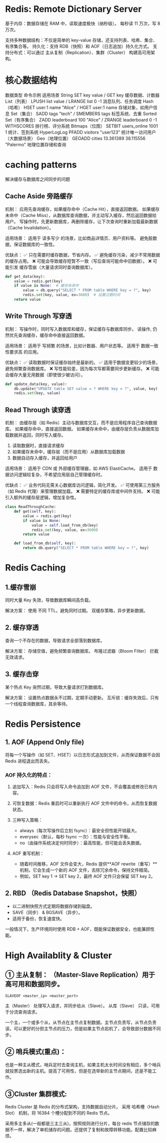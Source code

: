 # Redis: Remote Dictionary Server

基于内存：数据存储在 RAM 中，读取速度极快（纳秒级）。 每秒读 11 万次，写 8 万次。

支持多种数据结构：不仅是简单的 key-value 存储，还支持列表、哈希、集合、有序集合等。
持久化：支持 RDB（快照）和 AOF（日志追加）持久化方式。
支持分布式：可以通过 主从复制（Replication）、集群（Cluster） 构建高可用架构。

# 核心数据结构

数据类型 命令示例 适用场景
String SET key value / GET key 缓存数据、计数器
List（列表） LPUSH list value / LRANGE list 0 -1 消息队列、任务调度
Hash（哈希） HSET user:1 name "Alice" / HGET user:1 name 存储对象，如用户信息
Set（集合） SADD tags "tech" / SMEMBERS tags 标签系统、去重
Sorted Set（有序集合） ZADD leaderboard 100 "Alice" / ZRANGE leaderboard 0 -1 WITHSCORES 排行榜、评分系统
Bitmaps（位图） SETBIT users_online 1001 1 统计、签到系统
HyperLogLog PFADD visitors "user123" 统计唯一访问用户（大数据场景）
Geo（地理位置） GEOADD cities 13.361389 38.115556 "Palermo" 地理位置存储和查询

# caching patterns

解决缓存与数据库之间同步的问题

## Cache Aside 旁路缓存

机制：
应用先查询缓存，如果缓存命中（Cache Hit），直接返回数据。
如果缓存未命中（Cache Miss），从数据库查询数据，并主动写入缓存，然后返回数据给用户。
写操作时，先更新数据库，再删除缓存，让下次查询时重新加载最新数据（Cache Invalidation）。

适用场景：
适用于 读多写少 的场景，比如商品详情页、用户资料等。
避免脏数据，保证数据库的一致性。

优缺点：
✅ 只在需要时缓存数据，节省内存。
✅ 避免缓存污染，减少不常用数据的缓存占用。
❌ 可能会导致缓存短暂不一致（写后查询可能命中旧数据）。
❌ 可能引发 缓存雪崩（大量请求同时查询数据库）。

```python
def get_data(key):
    value = redis.get(key)
    if value is None:  # 缓存未命中
        value = db.query("SELECT * FROM table WHERE key = ?", key)
        redis.set(key, value, ex=3600)  # 设置过期时间
    return value
```

## Write Through 写穿透

机制：
写操作时，同时写入数据库和缓存，保证缓存与数据库同步。
读操作, 仍然优先查询缓存，缓存命中直接返回数据。

适用场景：
适用于 写频繁 的场景，比如计数器、用户状态等。
适用于 数据一致性要求高 的应用。

优缺点：
✅ 读取数据时保证缓存始终是最新的。
✅ 适用于数据变更较少的场景，避免频繁查询数据库。
❌ 写性能较差，因为每次写都需要同步更新缓存。
❌ 可能会缓存大量无用数据（即使很少被访问）。

```python
def update_data(key, value):
    db.update("UPDATE table SET value = ? WHERE key = ?", value, key)
    redis.set(key, value)
```

## Read Through 读穿透

机制：
由缓存层（如 Redis）主动与数据库交互，而不是应用程序自己查询数据库。
如果缓存命中，直接返回数据。
如果缓存未命中，由缓存层负责从数据库加载数据并返回，同时写入缓存。

1. 读取数据时，直接请求缓存
2. 如果缓存未命中，缓存层（而不是应用）从数据库加载数据
3. 数据自动存入缓存，并返回给用户

适用场景：
适用于 CDN 或 外部缓存管理器，如 AWS ElastiCache。
适用于 数据访问逻辑较复杂，不希望应用层自己管理缓存时。

优缺点：
✅ 业务代码无需关心数据库访问逻辑，简化开发。
✅ 可使用第三方服务（如 Redis 代理）来管理数据加载。
❌ 需要特定的缓存库或中间件支持。
❌ 可能引入额外的缓存层逻辑，增加复杂性。

```python
class ReadThroughCache:
    def get(self, key):
        value = redis.get(key)
        if value is None:
            value = self.load_from_db(key)
            redis.set(key, value, ex=3600)
        return value

    def load_from_db(self, key):
        return db.query("SELECT * FROM table WHERE key = ?", key)
```

# Redis Caching

## 1.缓存雪崩

同时大量 Key 失效，导致数据库瞬间高负载。

解决方案：
使用 不同 TTL，避免同时过期。
双缓存策略，异步更新数据。

## 2. 缓存穿透

查询一个不存在的数据，导致请求全部落到数据库。

解决方案：
存储空值，避免频繁查询数据库。
布隆过滤器（Bloom Filter） 拦截无效请求。

## 3. 缓存击穿

某个热点 Key 突然过期，导致大量请求打到数据库。

解决方案：
设置热点数据永不过期，定期手动更新。
互斥锁：缓存失效后，只有一个线程查询数据库，其余等待。

# Redis Persistence

## 1. AOF (Append Only file)

将每一个写操作（如 SET、HSET）以日志形式追加到文件，从而保证数据不会因 Redis 进程退出而丢失。

### AOF 持久化的特点：

1. 追加写入：Redis 只会将写入命令追加到 AOF 文件，不会覆盖或修改已有内容。

2. 可恢复数据：Redis 重启时可以重新执行 AOF 文件中的命令，从而恢复数据状态。

3. 三种写入策略：

   - always（每次写操作后立刻 fsync）：最安全但性能开销最大。
   - everysec（默认，每秒 fsync 一次）：性能与安全性平衡。
   - no（由操作系统决定何时同步）：最高性能，但可能会丢失数据。

4. AOF 重写机制：

   - 随着时间推移，AOF 文件会变大，Redis 提供**AOF rewrite（重写）**机制，它会生成一个新的 AOF 文件，去除冗余命令，保持文件精简。
   - 例如，SET key 1 -> SET key 2，最终 AOF 文件只会保留 SET key 2。

## 2. RBD （Redis Database Snapshot，快照）

- 以二进制快照方式定期将数据存储到磁盘。
- SAVE（同步） & BGSAVE（异步）。
- 适用于备份，恢复速度快。

一般情况下，生产环境同时使用 RDB + AOF，既能保证数据安全，也能兼顾性能。

# High Availablity & Cluster

## ① 主从复制： （Master-Slave Replication）用于高可用和数据同步。

```shell
SLAVEOF <master_ip> <master_port>
```

主（Master） 处理写入请求，并同步给从（Slave）。
从库（Slave） 只读，可用于分流查询请求。

一个主，一个或多个从，从节点在主节点复制数据。主节点负责写，从节点负责读。可以更好的分担主节点的压力，但是如果主节点宕机了，会导致部分数据不同步。

## ② 哨兵模式(重点)：

也是一种主从模式，哨兵定时去查询主机，如果主机太长时间没有相应，多个哨兵就投票选出新的主机。提高了可用性，但是在选举新的主节点期间，还是不能工作。

## ③Cluster 集群模式:

Redis Cluster 是 Redis 的分布式架构，支持数据自动分片。
采用 哈希槽（Hash Slot） 机制，将 16384 个槽分配到不同的 Redis 节点。

采用多主多从(一般都是三主三从)，按照规则进行分片，每台 redis 节点储存的数据不一样，解决了单机储存的问题。还提供了复制和故障转移功能。配置比较麻烦。

```

```
